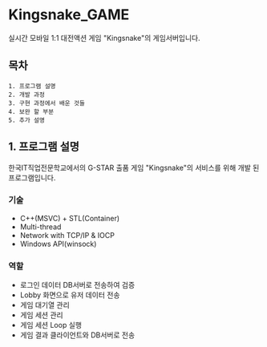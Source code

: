 # Kingsnake_GAME

실시간 모바일 1:1 대전액션 게임 "Kingsnake"의 게임서버입니다.

## 목차

    1. 프로그램 설명
    2. 개발 과정
    3. 구현 과정에서 배운 것들
    4. 보완 할 부분
    5. 추가 설명

## 1. 프로그램 설명
한국IT직업전문학교에서의 G-STAR 출품 게임 "Kingsnake"의 서비스를 위해 개발 된 프로그램입니다.
### 기술
- C++(MSVC) + STL(Container)
- Multi-thread
- Network with TCP/IP & IOCP
- Windows API(winsock)
### 역할
- 로그인 데이터 DB서버로 전송하여 검증
- Lobby 화면으로 유저 데이터 전송
- 게임 대기열 관리
- 게임 세션 관리
- 게임 세션 Loop 실행
- 게임 결과 클라이언트와 DB서버로 전송

